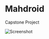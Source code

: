 Mahdroid
========

Capstone Project

![Screenshot](https://drive.google.com/file/d/0ByJasLhe2h59QkhyV2V2U3B3bHM/edit?usp=sharing)
